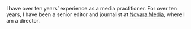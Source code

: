 I have over ten years’ experience as a media practitioner. For over ten years, I have been a senior editor and journalist at [Novara Media](https://novaramedia.com), where I am a director.